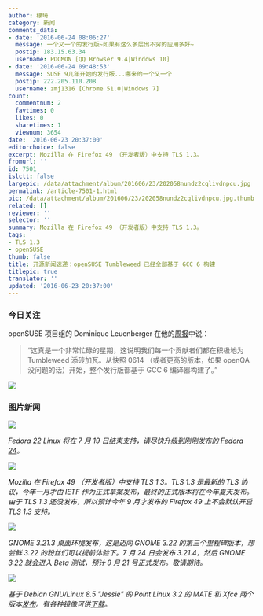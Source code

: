```yaml
---
author: 棣琦
category: 新闻
comments_data:
- date: '2016-06-24 08:06:27'
  message: 一个又一个的发行版~如果有这么多层出不穷的应用多好~
  postip: 183.15.63.34
  username: POCMON [QQ Browser 9.4|Windows 10]
- date: '2016-06-24 09:48:53'
  message: SUSE 9几年开始的发行版...哪来的一个又一个
  postip: 222.205.110.208
  username: zmj1316 [Chrome 51.0|Windows 7]
count:
  commentnum: 2
  favtimes: 0
  likes: 0
  sharetimes: 1
  viewnum: 3654
date: '2016-06-23 20:37:00'
editorchoice: false
excerpt: Mozilla 在 Firefox 49 （开发者版）中支持 TLS 1.3。
fromurl: ''
id: 7501
islctt: false
largepic: /data/attachment/album/201606/23/202058nundz2cqlivdnpcu.jpg
permalink: /article-7501-1.html
pic: /data/attachment/album/201606/23/202058nundz2cqlivdnpcu.jpg.thumb.jpg
related: []
reviewer: ''
selector: ''
summary: Mozilla 在 Firefox 49 （开发者版）中支持 TLS 1.3。
tags:
- TLS 1.3
- openSUSE
thumb: false
title: 开源新闻速递：openSUSE Tumbleweed 已经全部基于 GCC 6 构建
titlepic: true
translator: ''
updated: '2016-06-23 20:37:00'
---
```


### 今日关注


openSUSE 项目组的 Dominique Leuenberger 在他的[周报](https://lists.opensuse.org/opensuse-factory/2016-06/msg00292.html)中说：



> 
> “这真是一个非常忙碌的星期，这说明我们每一个贡献者们都在积极地为 Tumbleweed 添砖加瓦。从快照 0614 （或者更高的版本，如果 openQA 没问题的话）开始，整个发行版都基于 GCC 6 编译器构建了。”
> 
> 
> 


![](/data/attachment/album/201606/23/202058nundz2cqlivdnpcu.jpg)


### 图片新闻


![](/data/attachment/album/201606/23/203714v6gizklz9wk6g62h.jpg)


*Fedora 22 Linux 将在 7 月 19 日结束支持，请尽快升级到[刚刚发布的 Fedora 24](/article-7495-1.html)。*


![](/data/attachment/album/201606/23/203715q0j6tyu1g6mzk12q.jpg)


*Mozilla 在 Firefox 49 （开发者版）中支持 TLS 1.3。TLS 1.3 是最新的 TLS 协议，今年一月才由 IETF 作为正式草案发布，最终的正式版本将在今年夏天发布。由于 TLS 1.3 还没发布，所以预计今年 9 月才发布的 Firefox 49 上不会默认开启 TLS 1.3 支持。*


![](/data/attachment/album/201606/23/203715hb4x7gb48xx8zggt.jpg)


*GNOME 3.21.3 桌面环境发布，这是迈向 GNOME 3.22 的第三个里程碑版本，想尝鲜 3.22 的粉丝们可以提前体验下。7 月 24 日会发布 3.21.4，然后 GNOME 3.22 就会进入 Beta 测试，预计 9 月 21 号正式发布。敬请期待。*


![](/data/attachment/album/201606/23/203716mqmmivmaqiu6mide.jpg)


*基于 Debian GNU/Linux 8.5 "Jessie" 的 Point Linux 3.2 的 MATE 和 Xfce 两个版本[发布](http://wiki.pointlinux.org/index.php?title=Point_Linux_MATE_3.2_Release_Notes)。有各种镜像可供[下载](http://linux.softpedia.com/get/System/Operating-Systems/Linux-Distributions/Point-Linux-99869.shtml)。*